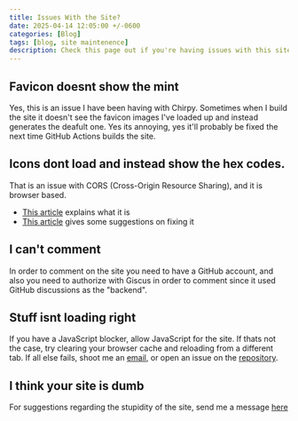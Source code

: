 ```yaml
---
title: Issues With the Site?
date: 2025-04-14 12:05:00 +/-0600
categories: [Blog]
tags: [blog, site maintenence]
description: Check this page out if you're having issues with this site
---
```


## Favicon doesnt show the mint

Yes, this is an issue I have been having with Chirpy. Sometimes when I build the site it doesn't see the favicon images I've loaded up and instead generates the deafult one. Yes its annoying, yes it'll probably be fixed the next time GitHub Actions builds the site.


## Icons dont load and instead show the hex codes.
That is an issue with CORS (Cross-Origin Resource Sharing), and it is browser based.
- [This article](https://developer.mozilla.org/en-US/docs/Web/HTTP/Guides/CORS/Errors/CORSDidNotSucceed) explains what it is
- [This article](https://medium.com/@stephen.biston/resolve-cors-errors-once-and-for-all-three-methods-d821c258d025) gives some suggestions on fixing it

## I can't comment
In order to comment on the site you need to have a GitHub account, and also you need to authorize with Giscus in order to comment since it used GitHub discussions as the "backend".

## Stuff isnt loading right
If you have a JavaScript blocker, allow JavaScript for the site. If thats not the case, try clearing your browser cache and reloading from a different tab. If all else fails, shoot me an [email](mailto:slavetomints@gmail.com), or open an issue on the [repository](https://github.com/slavetomints/slavetomints.github.io).

## I think your site is dumb
For suggestions regarding the stupidity of the site, send me a message [here](https://www.youtube.com/watch?v=dQw4w9WgXcQ)